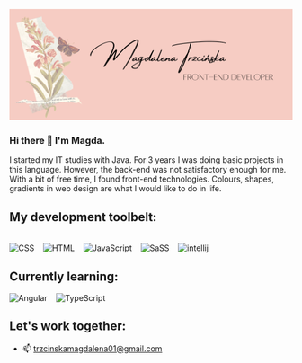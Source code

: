![Header](https://raw.githubusercontent.com/MagdalenaTrzcinska/MagdalenaTrzcinska/master/beautiful.png "Header")

### Hi there 👋 I'm Magda.
I started my IT studies with Java. For 3 years I was doing basic projects in this language. However, the back-end was not satisfactory enough for me. With a bit of free time, I found front-end technologies. Colours, shapes, gradients in web design are what I would like to do in life.

## My development toolbelt:

<br><img alt="CSS" title="CSS" src="https://user-images.githubusercontent.com/1680157/87443759-4a5f9600-c5cc-11ea-8ae0-715433c1f781.png" height="24">&nbsp;&nbsp;&nbsp;&nbsp;<img alt="HTML" title="HTML" src="https://user-images.githubusercontent.com/1680157/87443762-4af82c80-c5cc-11ea-85cf-57be0e83c169.png" height="24">&nbsp;&nbsp;&nbsp;&nbsp;<img alt="JavaScript" title="JavaScript" src="https://user-images.githubusercontent.com/1680157/87443764-4af82c80-c5cc-11ea-82c2-c368ee12cf6d.png" height="24">&nbsp;&nbsp;&nbsp;&nbsp;<img alt="SaSS" title="SASS" src="https://www.pngkit.com/png/detail/377-3771972_sass.png" height="24">&nbsp;&nbsp;&nbsp;&nbsp;<img alt="intellij" title="intellij" src="https://cdn.iconscout.com/icon/free/png-512/intellij-idea-569199.png" height="24">&nbsp;&nbsp;&nbsp;&nbsp;

## Currently learning:

<img alt="Angular" title="Angular" src="https://cdn.worldvectorlogo.com/logos/angular-icon.svg" height="24">&nbsp;&nbsp;&nbsp;&nbsp;<img alt="TypeScript" title="TypeScript" src="https://user-images.githubusercontent.com/1680157/87443766-4af82c80-c5cc-11ea-8a13-a651f150fa99.png" height="24">&nbsp;&nbsp;&nbsp;&nbsp;

## Let's work together:

- 📫 trzcinskamagdalena01@gmail.com
